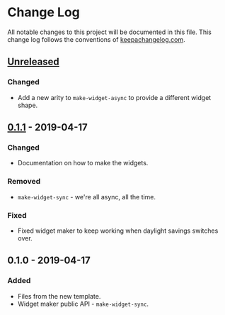 # Change Log
All notable changes to this project will be documented in this file. This change log follows the conventions of [keepachangelog.com](http://keepachangelog.com/).

## [Unreleased]
### Changed
- Add a new arity to `make-widget-async` to provide a different widget shape.

## [0.1.1] - 2019-04-17
### Changed
- Documentation on how to make the widgets.

### Removed
- `make-widget-sync` - we're all async, all the time.

### Fixed
- Fixed widget maker to keep working when daylight savings switches over.

## 0.1.0 - 2019-04-17
### Added
- Files from the new template.
- Widget maker public API - `make-widget-sync`.

[Unreleased]: https://github.com/your-name/brainfuck/compare/0.1.1...HEAD
[0.1.1]: https://github.com/your-name/brainfuck/compare/0.1.0...0.1.1
